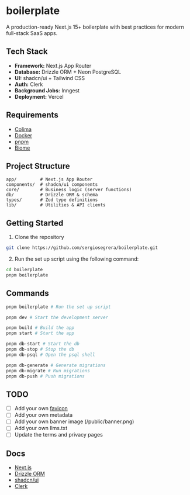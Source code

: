 # boilerplate

A production-ready Next.js 15+ boilerplate with best practices for modern full-stack SaaS apps.

## Tech Stack
- **Framework:** Next.js App Router
- **Database:** Drizzle ORM + Neon PostgreSQL
- **UI:** shadcn/ui + Tailwind CSS
- **Auth:** Clerk
- **Background Jobs:** Inngest
- **Deployment:** Vercel

## Requirements
- [Colima](https://github.com/abiosoft/colima)
- [Docker](https://www.docker.com/)
- [pnpm](https://pnpm.io/)
- [Biome](https://biomejs.dev/)

## Project Structure
```
app/         # Next.js App Router
components/  # shadcn/ui components
core/        # Business logic (server functions)
db/          # Drizzle ORM & schema
types/       # Zod type definitions
lib/         # Utilities & API clients
```

## Getting Started
1. Clone the repository
```bash
git clone https://github.com/sergiosegrera/boilerplate.git
```

2. Run the set up script using the following command:
```bash
cd boilerplate
pnpm boilerplate
```

## Commands

```bash
pnpm boilerplate # Run the set up script

pnpm dev # Start the development server

pnpm build # Build the app
pnpm start # Start the app

pnpm db-start # Start the db
pnpm db-stop # Stop the db
pnpm db-psql # Open the psql shell

pnpm db-generate # Generate migrations
pnpm db-migrate # Run migrations
pnpm db-push # Push migrations
```

## TODO
- [ ] Add your own [favicon](https://realfavicongenerator.net/)
- [ ] Add your own metadata
- [ ] Add your own banner image (/public/banner.png)
- [ ] Add your own llms.txt
- [ ] Update the terms and privacy pages

## Docs
- [Next.js](https://nextjs.org/docs)
- [Drizzle ORM](https://orm.drizzle.team/docs)
- [shadcn/ui](https://ui.shadcn.com/)
- [Clerk](https://clerk.com/docs)
